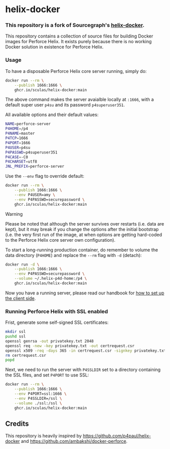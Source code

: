 # helix-docker

### This repository is a fork of Sourcegraph's [helix-docker](https://github.com/Sculas/helix-docker).

This repository contains a collection of source files for building Docker images for Perforce Helix. It exists purely because there is no working Docker solution in existence for Perforce Helix.

### Usage

To have a disposable Perforce Helix core server running, simply do:

```sh
docker run --rm \
    --publish 1666:1666 \
    ghcr.io/sculas/helix-docker:main
```

The above command makes the server avaialble locally at `:1666`, with a default super user `p4su` and its password `p4superuser351`.

All available options and their default values:

```sh
NAME=perforce-server
P4HOME=/p4
P4NAME=master
P4TCP=1666
P4PORT=1666
P4USER=p4su
P4PASSWD=p4superuser351
P4CASE=-C0
P4CHARSET=utf8
JNL_PREFIX=perforce-server
```

Use the `--env` flag to override default:

```sh
docker run --rm \
    --publish 1666:1666 \
    --env P4USER=amy \
    --env P4PASSWD=securepassword \
    ghcr.io/sculas/helix-docker:main
```

> [!WARNING]
> Please be noted that although the server survives over restarts (i.e. data are kept), but it may break if you change the options after the initial bootstrap (i.e. the very first run of the image, at when options are getting hard-coded to the Perforce Helix core server own configuration).

To start a long-running production container, do remember to volume the data directory (`P4HOME`) and replace the `--rm` flag with `-d` (detach):

```sh
docker run -d \
    --publish 1666:1666 \
    --env P4PASSWD=securepassword \
    --volume ~/.helix-p4d-home:/p4 \
    ghcr.io/sculas/helix-docker:main
```

Now you have a running server, please read our handbook for [how to set up the client side](https://handbook.sourcegraph.com/departments/technical-success/support/process/p4-enablement/).

### Running Perforce Helix with SSL enabled

Frist, generate some self-signed SSL certificates:

```bash
mkdir ssl
pushd ssl
openssl genrsa -out privatekey.txt 2048
openssl req -new -key privatekey.txt -out certrequest.csr
openssl x509 -req -days 365 -in certrequest.csr -signkey privatekey.txt -out certificate.txt
rm certrequest.csr
popd
```

Next, we need to run the server with `P4SSLDIR` set to a directory containing the SSL files, and set `P4PORT` to use SSL:

```bash
docker run --rm \
    --publish 1666:1666 \
    --env P4PORT=ssl:1666 \
    --env P4SSLDIR=/ssl \
    --volume ./ssl:/ssl \
    ghcr.io/sculas/helix-docker:main
```

## Credits

This repository is heavily inspired by https://github.com/p4paul/helix-docker and https://github.com/ambakshi/docker-perforce.
